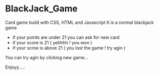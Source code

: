 # BlackJack_Game
Card game build with CSS, HTML and Javascript
It is a normal blackjack game
 - if your points are under 21 you can ask for new card
 - if your score is 21 ( yehhhh ! you won )
 - if your scroe is above 21 ( you lost the game ! try agin )
 
 You can try agin by clicking new game...
 
 Enjoyy.....
